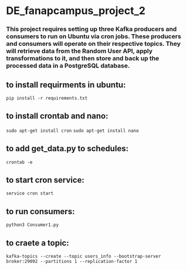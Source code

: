 # DE_fanapcampus_project_2

### This project requires setting up three Kafka producers and consumers to run on Ubuntu via cron jobs. These producers and consumers will operate on their respective topics. They will retrieve data from the Random User API, apply transformations to it, and then store and back up the processed data in a PostgreSQL database.
##
##
## to install requirments in ubuntu:
`pip install -r requirements.txt `

## to install crontab and nano:
`sudo apt-get install cron`
`sudo apt-get install nano`

## to add get_data.py to schedules:
`crontab -e`

## to start cron service:
`service cron start`

## to run consumers:
`python3 Consumer1.py`

## to craete a topic:
`kafka-topics --create --topic users_info --bootstrap-server broker:29092 --partitions 1 --replication-factor 1`
